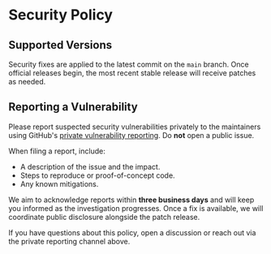 # Security Policy

## Supported Versions

Security fixes are applied to the latest commit on the `main` branch. Once official releases begin, the most recent stable release will receive patches as needed.

## Reporting a Vulnerability

Please report suspected security vulnerabilities privately to the maintainers using GitHub's [private vulnerability reporting](https://docs.github.com/code-security/security-advisories/guidance-on-reporting-and-writing/privately-reporting-a-security-vulnerability). Do **not** open a public issue.

When filing a report, include:

- A description of the issue and the impact.
- Steps to reproduce or proof-of-concept code.
- Any known mitigations.

We aim to acknowledge reports within **three business days** and will keep you informed as the investigation progresses. Once a fix is available, we will coordinate public disclosure alongside the patch release.

If you have questions about this policy, open a discussion or reach out via the private reporting channel above.
